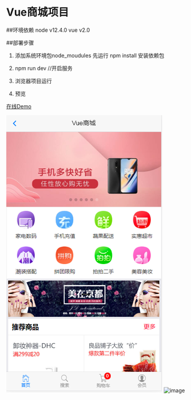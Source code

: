 # Vue商城项目

##环境依赖
node v12.4.0
vue v2.0 


##部署步骤
1. 添加系统环境包node_moudules
    先运行 npm install 安装依赖包

2. npm run dev  //开启服务

3. 浏览器项目运行

4. 预览

[在线Demo](http://gcloveyou1314.gz01.bdysite.com/vue-cms/index.html#/home)

![image](https://github.com/Bebe-gu/Vue-cms/blob/master/src/img/demoimges/1.png?raw=true)
![image](https://github.com/Bebe-gu/Vue-cms/blob/master/src/img/demoimges/demo.gif?raw=true)
